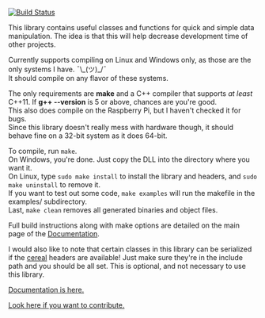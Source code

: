 [![Build Status](https://travis-ci.org/ZacharyWesterman/libzed.svg?branch=master)](https://travis-ci.org/ZacharyWesterman/libzed)

This library contains useful classes and functions for quick and simple data manipulation. The idea is that this will help decrease development time of other projects.

Currently supports compiling on Linux and Windows only, as those are the only systems I have. ¯\\\_(ツ)\_/¯<br>
It should compile on any flavor of these systems.

The only requirements are **make** and a C++ compiler that supports *at least* C++11.
If **g++ --version** is 5 or above, chances are you're good.<br>
This also does compile on the Raspberry Pi, but I haven't checked it for bugs.<br>
Since this library doesn't really mess with hardware though, it should behave fine on a 32-bit system as it does 64-bit.

To compile, run `make`.<br>
On Windows, you're done. Just copy the DLL into the directory where you want it.<br>
On Linux, type `sudo make install` to install the library and headers, and `sudo make uninstall` to remove it.<br>
If you want to test out some code, `make examples` will run the makefile in the examples/ subdirectory.<br>
Last, `make clean` removes all generated binaries and object files.

Full build instructions along with make options are detailed on the main page of the [Documentation][docs].

I would also like to note that certain classes in this library can be serialized if the
[cereal](https://github.com/USCiLab/cereal) headers are available!
Just make sure they're in the include path and you should be all set.
This is optional, and not necessary to use this library.

[Documentation is here.][docs]

[Look here if you want to contribute.](CONTRIBUTING.md)

[docs]: https://zacharywesterman.github.io
